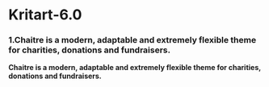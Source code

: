 # Kritart-6.0

### 1.Chaitre is a modern, adaptable and extremely flexible theme for charities, donations and fundraisers.

**Chaitre is a modern, adaptable and extremely flexible theme for charities, donations and fundraisers.**
